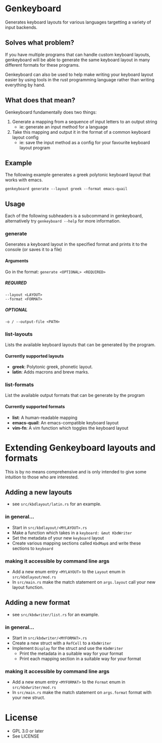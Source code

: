 # Genkeyboard

Generates keyboard layouts for various languages targetting a variety of input backends.

## Solves what problem?
If you have multiple programs that can handle custom keyboard layouts, genkeyboard will be able
to generate the same keyboard layout in many different formats for these programs.

Genkeyboard can also be used to help make writing your keyboard layout easier by using tools
in the rust programming language rather than writing everything by hand.

## What does that mean?
Genkeyboard fundamentally does two things:

1. Generate a mapping from a sequence of input letters to an output string
    - ie: generate an input method for a language
2. Take this mapping and output it in the format of a common keyboard layout config
    - ie: save the input method as a config for your favourite keyboard layout program

## Example
The following example generates a greek polytonic keyboard layout that works with emacs.
```
genkeyboard generate --layout greek --format emacs-quail
```
## Usage
Each of the following subheaders is a subcommand in genkeyboard, alternatively try ```genkeyboard --help``` for more information.
### generate
Generates a keyboard layout in the specified format and prints it to the console (or saves it to a file)
#### Arguments
Go in the format: ```generate <OPTIONAL> <REQUIRED>```
##### REQUIRED
```
--layout <LAYOUT>
--format <FORMAT>
```
##### OPTIONAL
```
-o / --output-file <PATH>
```
### list-layouts
Lists the available keyboard layouts that can be generated by the program.
#### Currently supported layouts
- **greek**: Polytonic greek, phonetic layout.
- **latin**: Adds macrons and breve marks.
### list-formats
List the available output formats that can be generate by the program
#### Currently supported formats
- **list**: A human-readable mapping
- **emacs-quail**: An emacs-compatible keyboard layout
- **vim-fn**: A vim function which toggles the keyboard layout

# Extending Genkeyboard layouts and formats
This is by no means comprehensive and is only intended to give some intuition to those who are interested.
## Adding a new layouts
- see ```src/kbdlayout/latin.rs``` for an example.
### in general...
- Start in ```src/kbdlayout/<MYLAYOUT>.rs```
- Make a function which takes in a ```keyboard: &mut KbdWriter```
- Set the metadata of your new ```keyboard``` layout
- Create various mapping sections called ```KbdMap```s and write these sections to ```keyboard```
### making it accessible by command line args
- Add a new enum entry ```<MYLAYOUT>``` to the ```Layout``` enum in  ```src/kbdlayout/mod.rs```
- In ```src/main.rs``` make the match statement on ```args.layout``` call your new layout function.
## Adding a new format
- see ```src/kbdwriter/list.rs``` for an example.
### in general...
- Start in ```src/kbdwriter/<MYFORMAT>.rs```
- Create a new struct with a ```RefCell``` to a ```KbdWriter```
- Implement ```Display``` for the struct and use the ```KbdWriter```
    - Print the metadata in a suitable way for your format
    - Print each mapping section in a suitable way for your format
### making it accessible by command line args
- Add a new enum entry ```<MYFORMAT>``` to the ```Format``` enum in  ```src/kbdwriter/mod.rs```
- In ```src/main.rs``` make the match statement on ```args.format``` format with your new struct.

# License
- GPL 3.0 or later
- See LICENSE